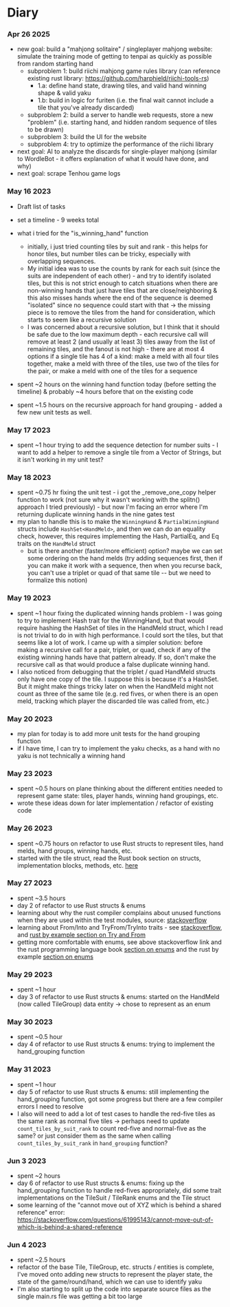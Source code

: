 # Diary

### Apr 26 2025

- new goal: build a "mahjong solitaire" / singleplayer mahjong website: simulate the training mode of getting to tenpai as quickly as possible from random starting hand
    - subproblem 1: build riichi mahjong game rules library (can reference existing rust library: https://github.com/harphield/riichi-tools-rs)
        - 1.a: define hand state, drawing tiles, and valid hand winning shape & valid yaku
        - 1.b: build in logic for furiten (i.e. the final wait cannot include a tile that you've already discarded)
    - subproblem 2: build a server to handle web requests, store a new "problem" (i.e. starting hand, and hidden random sequence of tiles to be drawn)
    - subproblem 3: build the UI for the website
    - subproblem 4: try to optimize the performance of the riichi library
- next goal: AI to analyze the discards for single-player mahjong (similar to WordleBot - it offers explanation of what it would have done, and why)
- next goal: scrape Tenhou game logs

### May 16 2023

- Draft list of tasks
- set a timeline - 9 weeks total
- what i tried for the "is_winning_hand" function

  - initially, i just tried counting tiles by suit and rank - this helps for honor tiles, but number tiles can be tricky, especially with overlapping sequences.
  - My initial idea was to use the counts by rank for each suit (since the suits are independent of each other) - and try to identify isolated tiles, but this is not strict enough to catch situations when there are non-winning hands that just have tiles that are close/neighboring & this also misses hands where the end of the sequence is deemed "isolated" since no sequence could start with that -> the missing piece is to remove the tiles from the hand for consideration, which starts to seem like a recursive solution
  - I was concerned about a recursive solution, but I think that it should be safe due to the low maximum depth - each recursive call will remove at least 2 (and usually at least 3) tiles away from the list of remaining tiles, and the fanout is not high - there are at most 4 options if a single tile has 4 of a kind: make a meld with all four tiles together, make a meld with three of the tiles, use two of the tiles for the pair, or make a meld with one of the tiles for a sequence

- spent ~2 hours on the winning hand function today (before setting the timeline) & probably ~4 hours before that on the existing code
- spent ~1.5 hours on the recursive approach for hand grouping - added a few new unit tests as well.

### May 17 2023

- spent ~1 hour trying to add the sequence detection for number suits - I want to add a helper to remove a single tile from a Vector of Strings, but it isn't working in my unit test?

### May 18 2023

- spent ~0.75 hr fixing the unit test - i got the \_remove_one_copy helper function to work (not sure why it wasn't working with the splitn() approach I tried previously) - but now I'm facing an error where I'm returning duplicate winning hands in the nine gates test
- my plan to handle this is to make the `WinningHand` & `PartialWinningHand` structs include `HashSet<HandMeld>`, and then we can do an equality check, however, this requires implementing the Hash, PartialEq, and Eq traits on the `HandMeld` struct
  - but is there another (faster/more efficient) option? maybe we can set some ordering on the hand melds (try adding sequences first, then if you can make it work with a sequence, then when you recurse back, you can't use a triplet or quad of that same tile -- but we need to formalize this notion)

### May 19 2023

- spent ~1 hour fixing the duplicated winning hands problem - I was going to try to implement Hash trait for the WinningHand, but that would require hashing the HashSet of tiles in the HandMeld struct, which I read is not trivial to do in with high performance. I could sort the tiles, but that seems like a lot of work. I came up with a simpler solution: before making a recursive call for a pair, triplet, or quad, check if any of the existing winning hands have that pattern already. If so, don't make the recursive call as that would produce a false duplicate winning hand.
- I also noticed from debugging that the triplet / quad HandMeld structs only have one copy of the tile. I suppose this is because it's a HashSet. But it might make things tricky later on when the HandMeld might not count as three of the same tile (e.g. red fives, or when there is an open meld, tracking which player the discarded tile was called from, etc.)

### May 20 2023

- my plan for today is to add more unit tests for the hand grouping function
- if I have time, I can try to implement the yaku checks, as a hand with no yaku is not technically a winning hand

### May 23 2023

- spent ~0.5 hours on plane thinking about the different entities needed to represent game state: tiles, player hands, winning hand groupings, etc.
- wrote these ideas down for later implementation / refactor of existing code

### May 26 2023

- spent ~0.75 hours on refactor to use Rust structs to represent tiles, hand melds, hand groups, winning hands, etc.
- started with the tile struct, read the Rust book section on structs, implementation blocks, methods, etc. [here](https://doc.rust-lang.org/book/ch05-01-defining-structs.html)

### May 27 2023

- spent ~3.5 hours
- day 2 of refactor to use Rust structs & enums
- learning about why the rust compiler complains about unused functions when they are used within the test modules, source: [stackoverflow](https://stackoverflow.com/questions/68836263/why-is-rust-complaining-about-an-unused-function-when-it-is-only-used-from-tests)
- learning about From/Into and TryFrom/TryInto traits - see [stackoverflow](https://stackoverflow.com/questions/35283736/whats-the-closest-i-can-get-to-discriminating-an-enum-by-a-char), and [rust by example section on Try and From](https://doc.rust-lang.org/rust-by-example/conversion/from_into.html)
- getting more comfortable with enums, see above stackoverflow link and the rust programming language book [section on enums](https://doc.rust-lang.org/book/ch06-01-defining-an-enum.html) and the rust by example [section on enums](https://doc.rust-lang.org/rust-by-example/custom_types/enum.html)

### May 29 2023

- spent ~1 hour
- day 3 of refactor to use Rust structs & enums: started on the HandMeld (now called TileGroup) data entity -> chose to represent as an enum

### May 30 2023

- spent ~0.5 hour
- day 4 of refactor to use Rust structs & enums: trying to implement the hand_grouping function

### May 31 2023

- spent ~1 hour
- day 5 of refactor to use Rust structs & enums: still implementing the hand_grouping function, got some progress but there are a few compiler errors I need to resolve
- I also will need to add a lot of test cases to handle the red-five tiles as the same rank as normal five tiles -> perhaps need to update `count_tiles_by_suit_rank` to count red-five and normal-five as the same? or just consider them as the same when calling `count_tiles_by_suit_rank` in `hand_grouping` function?

### Jun 3 2023

- spent ~2 hours
- day 6 of refactor to use Rust structs & enums: fixing up the hand_grouping function to handle red-fives appropriately, did some trait implementations on the TileSuit / TileRank enums and the Tile struct
- some learning of the "cannot move out of XYZ which is behind a shared reference" error: https://stackoverflow.com/questions/61995143/cannot-move-out-of-which-is-behind-a-shared-reference

### Jun 4 2023

- spent ~2.5 hours
- refactor of the base Tile, TileGroup, etc. structs / entities is complete, I've moved onto adding new structs to represent the player state, the state of the game/round/hand, which we can use to identify yaku
- I'm also starting to split up the code into separate source files as the single main.rs file was getting a bit too large
